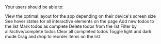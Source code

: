 Your users should be able to:

View the optimal layout for the app depending on their device's screen size
See hover states for all interactive elements on the page
Add new todos to the list
Mark todos as complete
Delete todos from the list
Filter by all/active/complete todos
Clear all completed todos
Toggle light and dark mode
Drag and drop to reorder items on the list
